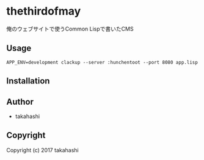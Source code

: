 # thethirdofmay
俺のウェブサイトで使うCommon Lispで書いたCMS

## Usage
`APP_ENV=development clackup --server :hunchentoot --port 8080 app.lisp`

## Installation

## Author

* takahashi

## Copyright

Copyright (c) 2017 takahashi

